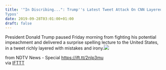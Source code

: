 ```yaml
---
title: '"In Discribing...": Trump''s Latest Tweet Attack On CNN Layered With
Typos'
date: 2019-09-28T03:01:00+01:00
draft: false
---
```


President Donald Trump paused Friday morning from fighting his potential impeachment and delivered a surprise spelling lecture to the United States, in a tweet richly layered with mistakes and irony.![](http://feeds.feedburner.com/~r/NDTV-LatestNews/~4/OqdU8Dy4ci4)  
  
from NDTV News - Special https://ift.tt/2nlp3mu  
via [IFTTT](https://ifttt.com/?ref=da&site=blogger)